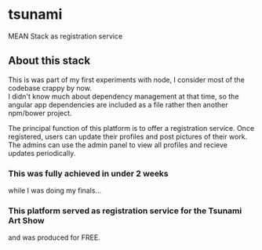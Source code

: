 # tsunami
MEAN Stack as registration service

## About this stack
This is was part of my first experiments with node, I consider most of the codebase crappy by now.  
I didn't know much about dependency management at that time, so the angular app dependencies are included as a file rather then another npm/bower project.  
  
The principal function of this platform is to offer a registration service. Once registered, users can update their profiles and post pictures of their work. The admins can use the admin panel to view all profiles and recieve updates periodically.  
### This was fully achieved in under 2 weeks  
while I was doing my finals...

### This platform served as registration service for the Tsunami Art Show  
and was produced for FREE.
